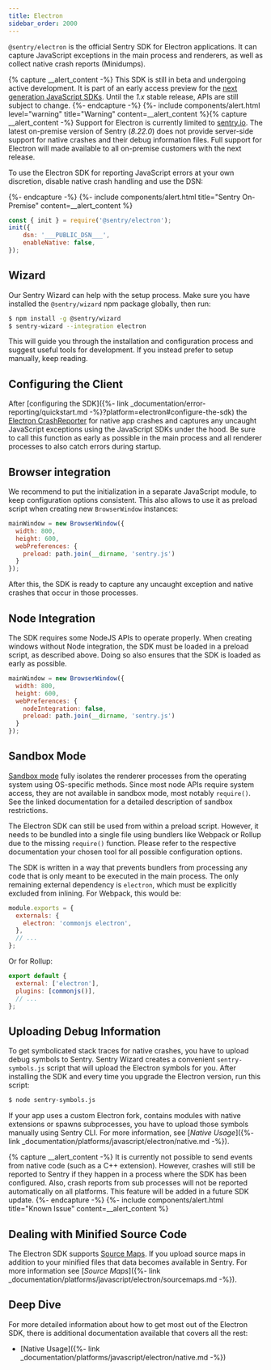 ```yaml
---
title: Electron
sidebar_order: 2000
---
```


`@sentry/electron` is the official Sentry SDK for Electron applications. It can capture JavaScript exceptions in the main process and renderers, as well as collect native crash reports (Minidumps).

{% capture __alert_content -%}
This SDK is still in beta and undergoing active development. It is part of an early access preview for the [next generation JavaScript SDKs](https://github.com/getsentry/sentry-javascript/blob/master/README.md). Until the _1.x_ stable release, APIs are still subject to change.
{%- endcapture -%}
{%- include components/alert.html
  level="warning"
  title="Warning"
  content=__alert_content
%}{% capture __alert_content -%}
Support for Electron is currently limited to [sentry.io](https://sentry.io). The latest on-premise version of Sentry (_8.22.0_) does not provide server-side support for native crashes and their debug information files. Full support for Electron will made available to all on-premise customers with the next release.

To use the Electron SDK for reporting JavaScript errors at your own discretion, disable native crash handling and use the DSN:

{%- endcapture -%}
{%- include components/alert.html
  title="Sentry On-Premise"
  content=__alert_content
%}

```javascript
const { init } = require('@sentry/electron');
init({
    dsn: '___PUBLIC_DSN___',
    enableNative: false,
});
```

## Wizard

Our Sentry Wizard can help with the setup process. Make sure you have installed the `@sentry/wizard` npm package globally, then run:

```sh
$ npm install -g @sentry/wizard
$ sentry-wizard --integration electron
```

This will guide you through the installation and configuration process and suggest useful tools for development. If you instead prefer to setup manually, keep reading.

## Configuring the Client

After [configuring the SDK]({%- link _documentation/error-reporting/quickstart.md -%}?platform=electron#configure-the-sdk) the [Electron CrashReporter](https://electronjs.org/docs/api/crash-reporter) for native app crashes and captures any uncaught JavaScript exceptions using the JavaScript SDKs under the hood. Be sure to call this function as early as possible in the main process and all renderer processes to also catch errors during startup.

## Browser integration

We recommend to put the initialization in a separate JavaScript module, to keep configuration options consistent. This also allows to use it as preload script when creating new `BrowserWindow` instances:

```javascript
mainWindow = new BrowserWindow({
  width: 800,
  height: 600,
  webPreferences: {
    preload: path.join(__dirname, 'sentry.js')
  }
});
```

After this, the SDK is ready to capture any uncaught exception and native crashes that occur in those processes.

## Node Integration

The SDK requires some NodeJS APIs to operate properly. When creating windows without Node integration, the SDK must be loaded in a preload script, as described above. Doing so also ensures that the SDK is loaded as early as possible.

```javascript
mainWindow = new BrowserWindow({
  width: 800,
  height: 600,
  webPreferences: {
    nodeIntegration: false,
    preload: path.join(__dirname, 'sentry.js')
  }
});
```

## Sandbox Mode

[Sandbox mode](https://electronjs.org/docs/api/sandbox-option) fully isolates the renderer processes from the operating system using OS-specific methods. Since most node APIs require system access, they are not available in sandbox mode, most notably `require()`. See the linked documentation for a detailed description of sandbox restrictions.

The Electron SDK can still be used from within a preload script. However, it needs to be bundled into a single file using bundlers like Webpack or Rollup due to the missing `require()` function. Please refer to the respective documentation your chosen tool for all possible configuration options.

The SDK is written in a way that prevents bundlers from processing any code that is only meant to be executed in the main process. The only remaining external dependency is `electron`, which must be explicitly excluded from inlining. For Webpack, this would be:

```javascript
module.exports = {
  externals: {
    electron: 'commonjs electron',
  },
  // ...
};
```

Or for Rollup:

```javascript
export default {
  external: ['electron'],
  plugins: [commonjs()],
  // ...
};
```

## Uploading Debug Information

To get symbolicated stack traces for native crashes, you have to upload debug symbols to Sentry. Sentry Wizard creates a convenient `sentry-symbols.js` script that will upload the Electron symbols for you. After installing the SDK and every time you upgrade the Electron version, run this script:

```sh
$ node sentry-symbols.js
```

If your app uses a custom Electron fork, contains modules with native extensions or spawns subprocesses, you have to upload those symbols manually using Sentry CLI. For more information, see [_Native Usage_]({%- link _documentation/platforms/javascript/electron/native.md -%}).

{% capture __alert_content -%}
It is currently not possible to send events from native code (such as a C++ extension). However, crashes will still be reported to Sentry if they happen in a process where the SDK has been configured. Also, crash reports from sub processes will not be reported automatically on all platforms. This feature will be added in a future SDK update.
{%- endcapture -%}
{%- include components/alert.html
  title="Known Issue"
  content=__alert_content
%}

## Dealing with Minified Source Code

The Electron SDK supports [Source Maps](http://www.html5rocks.com/en/tutorials/developertools/sourcemaps/). If you upload source maps in addition to your minified files that data becomes available in Sentry. For more information see [_Source Maps_]({%- link _documentation/platforms/javascript/electron/sourcemaps.md  -%}).

## Deep Dive

For more detailed information about how to get most out of the Electron SDK, there is additional documentation available that covers all the rest:

-   [Native Usage]({%- link _documentation/platforms/javascript/electron/native.md -%})
